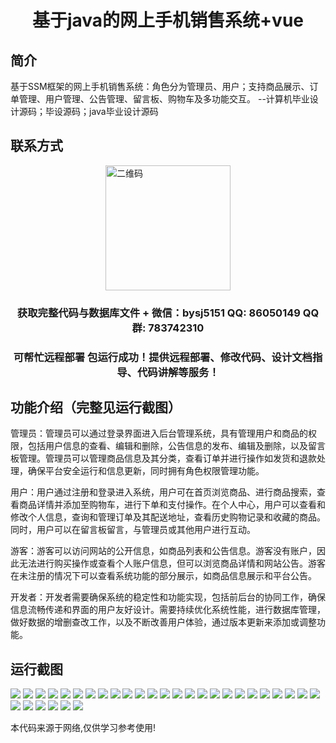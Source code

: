 <p><h1 align="center">基于java的网上手机销售系统+vue</h1></p>

## 简介
基于SSM框架的网上手机销售系统：角色分为管理员、用户；支持商品展示、订单管理、用户管理、公告管理、留言板、购物车及多功能交互。    --计算机毕业设计源码；毕设源码；java毕业设计源码


## 联系方式
<img src="https://bs-1329754181.cos.ap-shanghai.myqcloud.com/wx.jpg" alt="二维码" style="display: block; margin: 0 auto;" width="200px">
<p><h3 align="center">获取完整代码与数据库文件 + 微信：bysj5151 QQ: 86050149 QQ群: 783742310</h3></p>
<p><h3 align="center">可帮忙远程部署 包运行成功！提供远程部署、修改代码、设计文档指导、代码讲解等服务！</h3></p>

## 功能介绍（完整见运行截图）
管理员：管理员可以通过登录界面进入后台管理系统，具有管理用户和商品的权限，包括用户信息的查看、编辑和删除，公告信息的发布、编辑及删除，以及留言板管理。管理员可以管理商品信息及其分类，查看订单并进行操作如发货和退款处理，确保平台安全运行和信息更新，同时拥有角色权限管理功能。

用户：用户通过注册和登录进入系统，用户可在首页浏览商品、进行商品搜索，查看商品详情并添加至购物车，进行下单和支付操作。在个人中心，用户可以查看和修改个人信息，查询和管理订单及其配送地址，查看历史购物记录和收藏的商品。同时，用户可以在留言板留言，与管理员或其他用户进行互动。

游客：游客可以访问网站的公开信息，如商品列表和公告信息。游客没有账户，因此无法进行购买操作或查看个人账户信息，但可以浏览商品详情和网站公告。游客在未注册的情况下可以查看系统功能的部分展示，如商品信息展示和平台公告。

开发者：开发者需要确保系统的稳定性和功能实现，包括前后台的协同工作，确保信息流畅传递和界面的用户友好设计。需要持续优化系统性能，进行数据库管理，做好数据的增删查改工作，以及不断改善用户体验，通过版本更新来添加或调整功能。


## 运行截图
![](https://bs-1329754181.cos.ap-shanghai.myqcloud.com/ssm/OnlineMobileSalesSystem/img/001.jpg)
![](https://bs-1329754181.cos.ap-shanghai.myqcloud.com/ssm/OnlineMobileSalesSystem/img/002.jpg)
![](https://bs-1329754181.cos.ap-shanghai.myqcloud.com/ssm/OnlineMobileSalesSystem/img/003.jpg)
![](https://bs-1329754181.cos.ap-shanghai.myqcloud.com/ssm/OnlineMobileSalesSystem/img/004.jpg)
![](https://bs-1329754181.cos.ap-shanghai.myqcloud.com/ssm/OnlineMobileSalesSystem/img/005.jpg)
![](https://bs-1329754181.cos.ap-shanghai.myqcloud.com/ssm/OnlineMobileSalesSystem/img/006.jpg)
![](https://bs-1329754181.cos.ap-shanghai.myqcloud.com/ssm/OnlineMobileSalesSystem/img/007.jpg)
![](https://bs-1329754181.cos.ap-shanghai.myqcloud.com/ssm/OnlineMobileSalesSystem/img/008.jpg)
![](https://bs-1329754181.cos.ap-shanghai.myqcloud.com/ssm/OnlineMobileSalesSystem/img/009.jpg)
![](https://bs-1329754181.cos.ap-shanghai.myqcloud.com/ssm/OnlineMobileSalesSystem/img/010.jpg)
![](https://bs-1329754181.cos.ap-shanghai.myqcloud.com/ssm/OnlineMobileSalesSystem/img/011.jpg)
![](https://bs-1329754181.cos.ap-shanghai.myqcloud.com/ssm/OnlineMobileSalesSystem/img/012.jpg)
![](https://bs-1329754181.cos.ap-shanghai.myqcloud.com/ssm/OnlineMobileSalesSystem/img/013.jpg)
![](https://bs-1329754181.cos.ap-shanghai.myqcloud.com/ssm/OnlineMobileSalesSystem/img/014.jpg)
![](https://bs-1329754181.cos.ap-shanghai.myqcloud.com/ssm/OnlineMobileSalesSystem/img/015.jpg)
![](https://bs-1329754181.cos.ap-shanghai.myqcloud.com/ssm/OnlineMobileSalesSystem/img/016.jpg)
![](https://bs-1329754181.cos.ap-shanghai.myqcloud.com/ssm/OnlineMobileSalesSystem/img/017.jpg)
![](https://bs-1329754181.cos.ap-shanghai.myqcloud.com/ssm/OnlineMobileSalesSystem/img/018.jpg)
![](https://bs-1329754181.cos.ap-shanghai.myqcloud.com/ssm/OnlineMobileSalesSystem/img/019.jpg)
![](https://bs-1329754181.cos.ap-shanghai.myqcloud.com/ssm/OnlineMobileSalesSystem/img/020.jpg)
![](https://bs-1329754181.cos.ap-shanghai.myqcloud.com/ssm/OnlineMobileSalesSystem/img/021.jpg)
![](https://bs-1329754181.cos.ap-shanghai.myqcloud.com/ssm/OnlineMobileSalesSystem/img/022.jpg)
![](https://bs-1329754181.cos.ap-shanghai.myqcloud.com/ssm/OnlineMobileSalesSystem/img/023.jpg)
![](https://bs-1329754181.cos.ap-shanghai.myqcloud.com/ssm/OnlineMobileSalesSystem/img/024.jpg)
![](https://bs-1329754181.cos.ap-shanghai.myqcloud.com/ssm/OnlineMobileSalesSystem/img/025.jpg)
![](https://bs-1329754181.cos.ap-shanghai.myqcloud.com/ssm/OnlineMobileSalesSystem/img/026.jpg)
![](https://bs-1329754181.cos.ap-shanghai.myqcloud.com/ssm/OnlineMobileSalesSystem/img/027.jpg)
![](https://bs-1329754181.cos.ap-shanghai.myqcloud.com/ssm/OnlineMobileSalesSystem/img/028.jpg)
![](https://bs-1329754181.cos.ap-shanghai.myqcloud.com/ssm/OnlineMobileSalesSystem/img/029.jpg)
![](https://bs-1329754181.cos.ap-shanghai.myqcloud.com/ssm/OnlineMobileSalesSystem/img/030.jpg)
![](https://bs-1329754181.cos.ap-shanghai.myqcloud.com/ssm/OnlineMobileSalesSystem/img/031.jpg)

<p>本代码来源于网络,仅供学习参考使用!</p>
